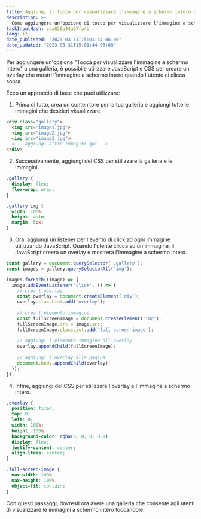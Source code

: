 ```yaml
---
title: Aggiungi il tocco per visualizzare l'immagine a schermo intero ad una galleria
description: >-
  Come aggiungere un'opzione di tocco per visualizzare l'immagine a schermo intero ad una galleria
taskInputHash: caa826b44a67fa4b
lang: it
date_published: "2023-03-31T15:01:44-06:00"
date_updated: "2023-03-31T15:01:44-06:00"
---
```

Per aggiungere un'opzione "Tocca per visualizzare l'immagine a schermo intero" a una galleria, è possibile utilizzare JavaScript e CSS per creare un overlay che mostri l'immagine a schermo intero quando l'utente ci clicca sopra.

Ecco un approccio di base che puoi utilizzare:

1. Prima di tutto, crea un contenitore per la tua galleria e aggiungi tutte le immagini che desideri visualizzare.

```html
<div class="gallery">
  <img src="image1.jpg">
  <img src="image2.jpg">
  <img src="image3.jpg">
  <!-- aggiungi altre immagini qui -->
</div>
```

2. Successivamente, aggiungi del CSS per stilizzare la galleria e le immagini.

```css
.gallery {
  display: flex;
  flex-wrap: wrap;
}

.gallery img {
  width: 100%;
  height: auto;
  margin: 5px;
}
```

3. Ora, aggiungi un listener per l'evento di click ad ogni immagine utilizzando JavaScript. Quando l'utente clicca su un'immagine, il JavaScript creerà un overlay e mostrerà l'immagine a schermo intero.

```javascript
const gallery = document.querySelector('.gallery');
const images = gallery.querySelectorAll('img');

images.forEach((image) => {
  image.addEventListener('click', () => {
    // crea l'overlay
    const overlay = document.createElement('div');
    overlay.classList.add('overlay');
    
    // crea l'elemento immagine
    const fullScreenImage = document.createElement('img');
    fullScreenImage.src = image.src;
    fullScreenImage.classList.add('full-screen-image');
    
    // aggiungi l'elemento immagine all'overlay
    overlay.appendChild(fullScreenImage);
    
    // aggiungi l'overlay alla pagina
    document.body.appendChild(overlay);
  });
});
```

4. Infine, aggiungi del CSS per stilizzare l'overlay e l'immagine a schermo intero.

```css
.overlay {
  position: fixed;
  top: 0;
  left: 0;
  width: 100%;
  height: 100%;
  background-color: rgba(0, 0, 0, 0.9);
  display: flex;
  justify-content: center;
  align-items: center;
}

.full-screen-image {
  max-width: 100%;
  max-height: 100%;
  object-fit: contain;
}
```

Con questi passaggi, dovresti ora avere una galleria che consente agli utenti di visualizzare le immagini a schermo intero toccandole.
